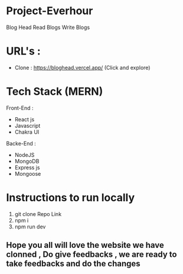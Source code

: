# Project-Everhour 
Blog Head 
Read Blogs Write Blogs 

# URL's :
* Clone : https://bloghead.vercel.app/ (Click and explore)

# Tech Stack (MERN)
Front-End :
* React js
* Javascript
* Chakra UI

Backe-End :
* NodeJS
* MongoDB
* Express js
* Mongoose


# Instructions to run locally
1. git clone Repo Link
2. npm i
3. npm run dev


## Hope you all will love the website we have clonned , Do give feedbacks , we are ready to take feedbacks and do the changes #

